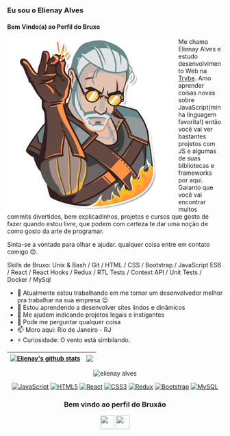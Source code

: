 ### Eu sou o Elienay Alves
#### Bem Vindo(a) ao Perfil do Bruxo

<div>
  <img src='https://github.com/Elienay-Alves/Elienay-Alves/blob/main/the-witcher_git.png' alt='geraldão de rivia' height='400' align='left'>
  Me chamo Elienay Alves e estudo desenvolvimento Web na <a href='https://www.betrybe.com/' target='blank'>Trybe</a>. Amo aprender coisas novas sobre JavaScript(minha linguagem favorita!) então você vai ver  bastantes projetos com JS e algumas de suas bibliotecas e frameworks por aqui. Garanto que você vai encontrar muitos commits divertidos, bem explicadinhos, projetos e cursos que gosto de fazer quando estou livre, que podem com certeza te dar uma noção de como gosto da arte de programar.
</div>

 Sinta-se a vontade para olhar e ajudar. qualquer coisa entre em contato comigo 😊.

Skills de Bruxo: Unix & Bash / Git / HTML / CSS / Bootstrap / JavaScript ES6 / React / React Hooks / Redux / RTL Tests / Context API / Unit Tests / Docker / MySql

- 🔭 Atualmente estou trabalhando em me tornar um desenvolvedor melhor pra trabalhar na sua empresa 😉 
- 🌱 Estou aprendendo a desenvolver sites lindos e dinâmicos 
- 🤔 Me ajudem indicando projetos legais e instigantes 
- 💬 Pode me perguntar qualquer coisa 
- 📫 Moro aqui: Rio de Janeiro - RJ 
- ⚡ Curiosidade: O vento está simbilando. 

| <a href="https://github.com/anuraghazra/github-readme-stats"><img align="center" src="https://github-readme-stats.vercel.app/api?username=Elienay-Alves&show_icons=true&include_all_commits=true&theme=dark&hide_border=true" alt="Elienay's github stats" /></a> | <a href="https://github.com/anuraghazra/github-readme-stats"><img align="center" src="https://github-readme-stats.vercel.app/api/top-langs/?username=Elienay-Alves&theme=dark&hide_border=true" /></a> |
| ------------- | ------------- |


<p align="center" ><img src="https://github-readme-streak-stats.herokuapp.com/?user=Elienay-Alves&theme=dark" alt="elienay alves" /></p>
  

<p align="center">
<a href="https://developer.mozilla.org/en-US/docs/Web/JavaScript" target="_blank" rel="noreferrer"><img src="https://raw.githubusercontent.com/danielcranney/readme-generator/main/public/icons/skills/javascript-colored.svg" width="36" height="36" alt="JavaScript" /></a>
<a href="https://developer.mozilla.org/en-US/docs/Glossary/HTML5" target="_blank" rel="noreferrer"><img src="https://raw.githubusercontent.com/danielcranney/readme-generator/main/public/icons/skills/html5-colored.svg" width="36" height="36" alt="HTML5" /></a>
<a href="https://reactjs.org/" target="_blank" rel="noreferrer"><img src="https://raw.githubusercontent.com/danielcranney/readme-generator/main/public/icons/skills/react-colored.svg" width="36" height="36" alt="React" /></a>
<a href="https://www.w3.org/TR/CSS/#css" target="_blank" rel="noreferrer"><img src="https://raw.githubusercontent.com/danielcranney/readme-generator/main/public/icons/skills/css3-colored.svg" width="36" height="36" alt="CSS3" /></a>
<a href="https://redux.js.org/" target="_blank" rel="noreferrer"><img src="https://raw.githubusercontent.com/danielcranney/readme-generator/main/public/icons/skills/redux-colored.svg" width="36" height="36" alt="Redux" /></a>
<a href="https://getbootstrap.com/" target="_blank" rel="noreferrer"><img src="https://raw.githubusercontent.com/danielcranney/readme-generator/main/public/icons/skills/bootstrap-colored.svg" width="36" height="36" alt="Bootstrap" /></a>
<a href="https://www.mysql.com/" target="_blank" rel="noreferrer"><img src="https://raw.githubusercontent.com/danielcranney/readme-generator/main/public/icons/skills/mysql-colored.svg" width="36" height="36" alt="MySQL" /></a>
</p>


<h3 align="center">Bem vindo ao perfil do Bruxão </h3>

<p align="center"> <a href="https://www.github.com/Elienay-Alves" target="_blank" rel="noreferrer"><img src="https://raw.githubusercontent.com/danielcranney/readme-generator/main/public/icons/socials/github.svg" width="32" height="32" /></a> <a href="https://www.linkedin.com/in/elienayalves/" target="_blank" rel="noreferrer"><img src="https://raw.githubusercontent.com/danielcranney/readme-generator/main/public/icons/socials/linkedin.svg" width="32" height="32" /></a></p>


